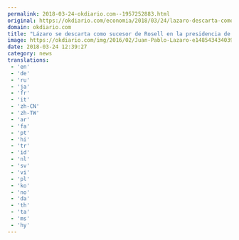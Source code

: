 ```yaml
---
permalink: 2018-03-24-okdiario.com--1957252883.html
original: https://okdiario.com/economia/2018/03/24/lazaro-descarta-como-sucesor-rosell-presidencia-ceoe-2018296
domain: okdiario.com
title: "Lázaro se descarta como sucesor de Rosell en la presidencia de la CEOE"
image: https://okdiario.com/img/2016/02/Juan-Pablo-Lazaro-e1485434340390.jpg
date: 2018-03-24 12:39:27
category: news
translations: 
 - 'en'
 - 'de'
 - 'ru'
 - 'ja'
 - 'fr'
 - 'it'
 - 'zh-CN'
 - 'zh-TW'
 - 'ar'
 - 'fa'
 - 'pt'
 - 'hi'
 - 'tr'
 - 'id'
 - 'nl'
 - 'sv'
 - 'vi'
 - 'pl'
 - 'ko'
 - 'no'
 - 'da'
 - 'th'
 - 'ta'
 - 'ms'
 - 'hy'
---
```


